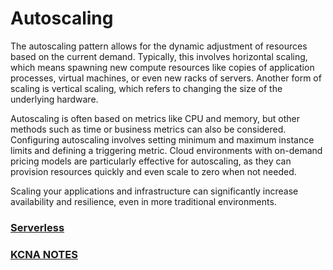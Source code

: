 # Autoscaling

The autoscaling pattern allows for the dynamic adjustment of resources based on the current demand. Typically, this involves horizontal scaling, which means spawning new compute resources like copies of application processes, virtual machines, or even new racks of servers. Another form of scaling is vertical scaling, which refers to changing the size of the underlying hardware.

Autoscaling is often based on metrics like CPU and memory, but other methods such as time or business metrics can also be considered. Configuring autoscaling involves setting minimum and maximum instance limits and defining a triggering metric. Cloud environments with on-demand pricing models are particularly effective for autoscaling, as they can provision resources quickly and even scale to zero when not needed.

Scaling your applications and infrastructure can significantly increase availability and resilience, even in more traditional environments.

### [**Serverless**](https://kevinsulatra.github.io/k8snotes/kcna_notes/serverless.html)

### [**KCNA NOTES**](https://kevinsulatra.github.io/k8snotes/kcna_notes/cn_arch.html)
